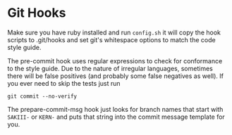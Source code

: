 Git Hooks
=========

Make sure you have ruby installed and run `config.sh` it will copy the hook
scripts to .git/hooks and set git's whitespace options to match the code style
guide.

The pre-commit hook uses regular expressions to check for conformance to the
style guide.  Due to the nature of irregular languages, sometimes there will
be false positives (and probably some false negatives as well). If you ever
need to skip the tests just run

    git commit --no-verify

The prepare-commit-msg hook just looks for branch names that start with
`SAKIII-` or `KERN-` and puts that string into the commit message template for
you.

